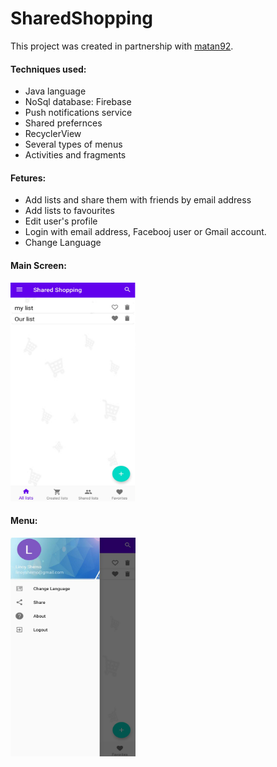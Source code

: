 # SharedShopping
This project was created in partnership with [matan92]( https://github.com/matan92 ).

#### Techniques used:
- Java language
- NoSql database: Firebase
- Push notifications service
- Shared prefernces
- RecyclerView
- Several types of menus
- Activities and fragments

#### Fetures:
- Add lists and share them with friends by email address
- Add lists to favourites
- Edit user's profile
- Login with email address, Facebooj user or Gmail account.
- Change Language

#### Main Screen:
<img src="./shared_shopping.png" width="200" height="350" />

#### Menu:
<img src="./shared_shopping_menu.png" width="200" height="350" />
